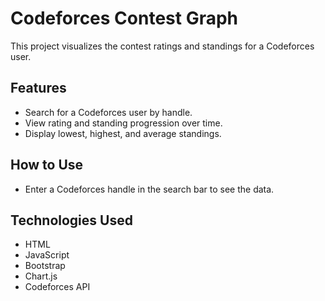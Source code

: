 # Codeforces Contest Graph

This project visualizes the contest ratings and standings for a Codeforces user.

## Features

- Search for a Codeforces user by handle.
- View rating and standing progression over time.
- Display lowest, highest, and average standings.

## How to Use

- Enter a Codeforces handle in the search bar to see the data.

## Technologies Used

- HTML
- JavaScript
- Bootstrap
- Chart.js
- Codeforces API

